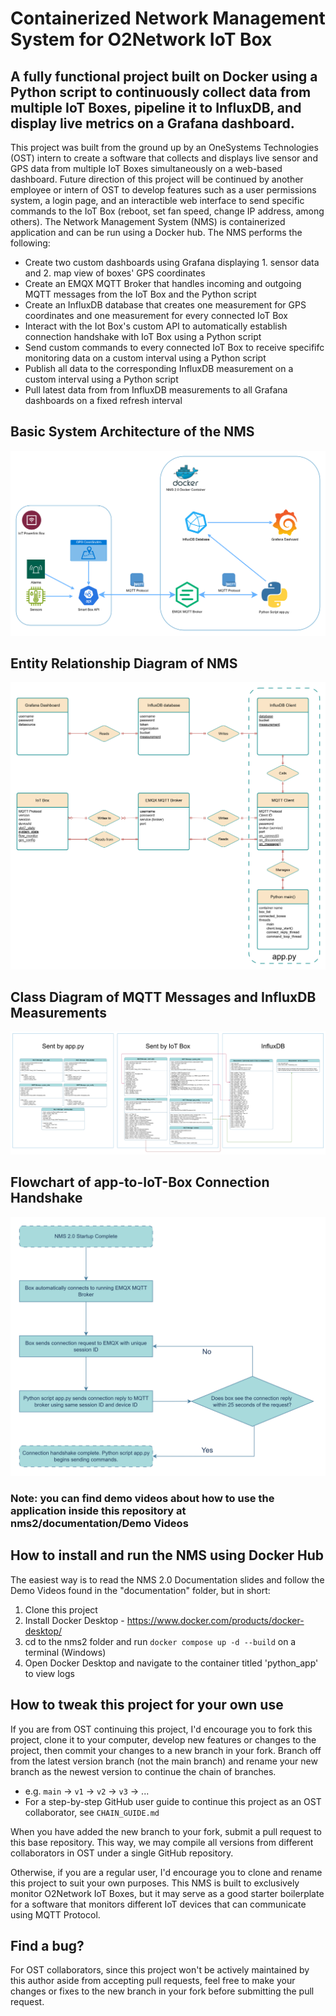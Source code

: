 # Containerized Network Management System for O2Network IoT Box

## A fully functional project built on Docker using a Python script to continuously collect data from multiple IoT Boxes, pipeline it to InfluxDB, and display live metrics on a Grafana dashboard.

This project was built from the ground up by an OneSystems Technologies (OST) intern to create a software that collects and displays live sensor and GPS data from multiple IoT Boxes simultaneously on a web-based dashboard. Future direction of this project will be continued by another employee or intern of OST to develop features such as a user permissions system, a login page, and an interactible web interface to send specific commands to the IoT Box (reboot, set fan speed, change IP address, among others). The Network Management System (NMS) is containerized application and can be run using a Docker hub. The NMS performs the following:

* Create two custom dashboards using Grafana displaying 1. sensor data and 2. map view of boxes' GPS coordinates
* Create an EMQX MQTT Broker that handles incoming and outgoing MQTT messages from the IoT Box and the Python script
* Create an InfluxDB database that creates one measurement for GPS coordinates and one measurement for every connected IoT Box
* Interact with the Iot Box's custom API to automatically establish connection handshake with IoT Box using a Python script
* Send custom commands to every connected IoT Box to receive specififc monitoring data on a custom interval using a Python script
* Publish all data to the corresponding InfluxDB measurement on a custom interval using a Python script
* Pull latest data from from InfluxDB measurements to all Grafana dashboards on a fixed refresh interval

## Basic System Architecture of the NMS
![System_Architecture](nms2/documentation/extras/System_Architecture.png)
## Entity Relationship Diagram of NMS
![ERD](nms2/documentation/extras/ERD.png)
## Class Diagram of MQTT Messages and InfluxDB Measurements
![Class_Diagram](nms2/documentation/extras/Class_Diagram.png)
## Flowchart of app-to-IoT-Box Connection Handshake
![Flowchart](nms2/documentation/extras/Flowchart.png)

### Note: you can find demo videos about how to use the application inside this repository at nms2/documentation/Demo Videos 

## How to install and run the NMS using Docker Hub

The easiest way is to read the NMS 2.0 Documentation slides and follow the Demo Videos found in the "documentation" folder, but in short:

1. Clone this project
2. Install Docker Desktop - https://www.docker.com/products/docker-desktop/
3. cd to the nms2 folder and run `docker compose up -d --build` on a terminal (Windows)
4. Open Docker Desktop and navigate to the container titled 'python_app' to view logs

## How to tweak this project for your own use

If you are from OST continuing this project, I'd encourage you to fork this project, clone it to your computer, develop new features or changes to the project, then commit your changes to a new branch in your fork. 
Branch off from the latest version branch (not the main branch) and rename your new branch as the newest version to continue the chain of branches. 
* e.g. `main` -> `v1` -> `v2` -> `v3` -> ...
* For a step-by-step GitHub user guide to continue this project as an OST collaborator, see `CHAIN_GUIDE.md`

When you have added the new branch to your fork, submit a pull request to this base repository. This way, we may compile all versions from different collaborators in OST under a single GitHub repository.

Otherwise, if you are a regular user, I'd encourage you to clone and rename this project to suit your own purposes. This NMS is built to exclusively monitor O2Network IoT Boxes, but it may serve as a good starter boilerplate for a software that monitors different IoT devices that can communicate using MQTT Protocol.

## Find a bug?

For OST collaborators, since this project won't be actively maintained by this author aside from accepting pull requests, feel free to make your changes or fixes to the new branch in your fork before submitting the pull request.
